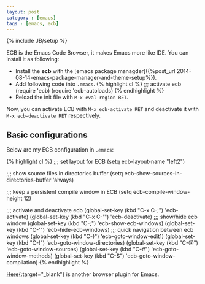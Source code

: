 ```yaml
---
layout: post
category : [emacs]
tags : [emacs, ecb]
---
```

{% include JB/setup %}

ECB is the Emacs Code Browser, it makes Emacs more like IDE. You can install it as following:

*   Install the **ecb** with the [emacs package managder]({%post_url 2014-08-14-emacs-package-manager-and-theme-setup%}).
*   Add following code into `.emacs`.
{% highlight cl %}
;;; activate ecb
(require 'ecb)
(require 'ecb-autoloads)
{% endhighlight %}
*   Reload the init file with `M-x eval-region RET`.


Now, you can activate ECB with `M-x ecb-activate RET` and deactivate it with `M-x ecb-deactivate RET` respectively.

<!-- more -->

## Basic configurations

Below are my ECB configuration in `.emacs`:

{% highlight cl %}
;;; set layout for ECB
(setq ecb-layout-name "left2")

;;; show source files in directories buffer
(setq ecb-show-sources-in-directories-buffer 'always)

;;; keep a persistent compile window in ECB
(setq ecb-compile-window-height 12)

;;; activate and deactivate ecb
(global-set-key (kbd "C-x C-;") 'ecb-activate)
(global-set-key (kbd "C-x C-'") 'ecb-deactivate)
;;; show/hide ecb window
(global-set-key (kbd "C-;") 'ecb-show-ecb-windows)
(global-set-key (kbd "C-'") 'ecb-hide-ecb-windows)
;;; quick navigation between ecb windows
(global-set-key (kbd "C-)") 'ecb-goto-window-edit1)
(global-set-key (kbd "C-!") 'ecb-goto-window-directories)
(global-set-key (kbd "C-@") 'ecb-goto-window-sources)
(global-set-key (kbd "C-#") 'ecb-goto-window-methods)
(global-set-key (kbd "C-$") 'ecb-goto-window-compilation)
{% endhighlight %}

[Here](https://github.com/kiwanami/emacs-window-manager){:target="_blank"} is another browser plugin for Emacs.